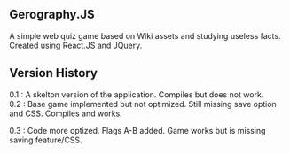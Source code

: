## Gerography.JS

A simple web quiz game based on Wiki assets and studying useless facts. Created using React.JS and JQuery.

## Version History

0.1 : A skelton version of the application. Compiles but does not work.  
0.2 : Base game implemented but not optimized. Still missing save option and CSS. Compiles and works.

0.3 : Code more optized. Flags A-B added. Game works but is missing saving feature/CSS.
